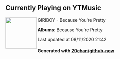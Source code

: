 ## Currently Playing on YTMusic

[<img align="left" width="100" src="https://lh3.googleusercontent.com/sUDi7jWREjXxtrOf0WlxQLWCX4Po0LHuyAFa3-cbWl5bMGfkwcX69bQEky8Q-1MaCIzBxUKPTFxmzduo">](https://music.youtube.com/channel/UCMRvw9TUJB5m32YPrxLu7ag)

GIRIBOY - Because You're Pretty

**Albums**: Because You're Pretty

Last updated at 08/11/2020 21:42

#### Generated with [20chan/github-now](https://github.com/20chan/github-now)


<!--
**20chan/20chan** is a ✨ _special_ ✨ repository because its `README.md` (this file) appears on your GitHub profile.

Here are some ideas to get you started:

- 🔭 I’m currently working on ...
- 🌱 I’m currently learning ...
- 👯 I’m looking to collaborate on ...
- 🤔 I’m looking for help with ...
- 💬 Ask me about ...
- 📫 How to reach me: ...
- 😄 Pronouns: ...
- ⚡ Fun fact: ...
-->
